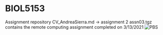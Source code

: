 # BIOL5153

Assignment repository 
CV_AndreaSierra.md -> assignment 2 
assn03.tgz contains the remote computing assignment completed on 3/13/2021
![PBS](https://github.com/asierram/BIOL5153.git/PBS.png)



